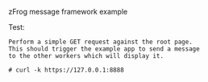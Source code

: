 zFrog message framework example

Test:

	Perform a simple GET request against the root page.
	This should trigger the example app to send a message
	to the other workers which will display it.

	# curl -k https://127.0.0.1:8888

